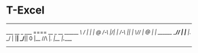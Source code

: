 # T-Excel

____________________________________________________________________________
___         __      _             ___      ====   __       _   __     ______
____\    / |_  |   | @ /-\ |\/|    | /-\    ||   |_  \\// | @ |_  |   ______
_____\/\/  |__ |__ |_. \_/ |  |____| \_/____|| 0 |__ //\\ |_. |__ |__.______
____________________________________________________________________________
